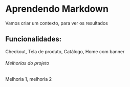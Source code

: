 # Aprendendo Markdown

Vamos criar um contexto, para ver os resultados

## Funcionalidades:

Checkout, Tela de produto, Catálogo, Home com banner

###### Melhorias do projeto

Melhoria 1, melhoria 2